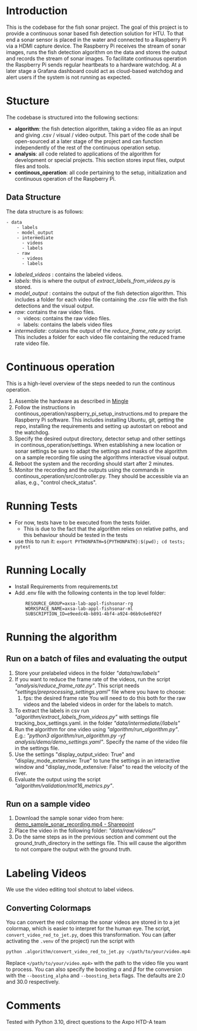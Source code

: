 # Introduction 
This is the codebase for the fish sonar project. The goal of this project is to provide a continuous 
sonar based fish detection solution for HTU. To that end a sonar sensor is placed in the water and connected to a 
Raspberry Pi via a HDMI capture device. The Raspberry Pi receives the stream of sonar images, runs 
the fish detection algorithm on the data and stores the output and records the stream of sonar images. To 
facilitate continuous operation the Raspberry Pi sends regular heartbeats to a hardware watchdog. At a later stage a 
Grafana dashboard could act as cloud-based watchdog and alert users if the system is not running as expected.

# Stucture
The codebase is structured into the following sections:
- **algorithm**: the fish detection algorithm, taking a video file as an input and giving .csv / visual / video 
  output. This part of the code shall be open-sourced at a later stage of the project and can function independently 
  of the rest of the continuous operation setup.
- **analysis**: all code related to applications of the algorithm for development or special 
  projects. This section stores input files, output files and tools.
- **continous_operation**: all code pertaining to the setup, initialization and continuous operation of the 
  Raspberry Pi.

## Data Structure
The data structure is as follows:

    - data
        - labels
        - model_output
        - intermediate
          - videos
          - labels
        - raw
          - videos
          - labels 

- *labeled_videos* : contains the labeled videos.
- *labels*: this is where the output of *extract_labels_from_videos.py* is stored.
- *model_output* : contains the output of the fish detection algorithm. This includes a folder for each video file 
    containing the .csv file with the fish detections and the visual output.
- *raw*: contains the raw video files.
  - videos: contains the raw video files.
  - labels: contains the labels video files
- *intermediate*: cotaions the output of the *reduce_frame_rate.py* script. This includes a folder for each video file 
    containing the reduced frame rate video file.

# Continuous operation
This is a high-level overview of the steps needed to run the continous operation.
1. Assemble the hardware as described in [Mingle](https://mingle.axpo.com/display/HTD/System+Overview) 
2. Follow the instructions in continous_operation/raspberry_pi_setup_instructions.md to prepare the Raspberry Pi 
   software. This includes installing Ubuntu, git, getting the repo, installing the requirements and setting up 
   autostart on reboot and the watchdog.
3. Specify the desired output directory, detector setup and other settings in continous_operation/settings. When 
   establishing a new location or sonar settings be sure to adapt the settings and masks of the algorithm on a 
   sample recording file using the algorithms interactive visual output.
4. Reboot the system and the recording should start after 2 minutes. 
5. Monitor the recording and the outputs using the commands in continous_operation/src/controller.py. They should be 
   accessible via an alias, e.g., "control check_status". 

# Running Tests
- For now, tests have to be executed from the tests folder.
  - This is due to the fact that the algorithm relies on relative paths, and this behaviour should be tested in the tests
- use this to run it: ```export PYTHONPATH=${PYTHONPATH}:$(pwd); cd tests; pytest```

# Running Locally
- Install Requirements from requirements.txt
- Add .env file with the following contents in the top level folder:
    ```
        RESOURCE_GROUP=axsa-lab-appl-fishsonar-rg
        WORKSPACE_NAME=axsa-lab-appl-fishsonar-ml
        SUBSCRIPTION_ID=e9eedc4b-b891-4bf4-a924-06b9c6e0f02f
  ```


# Running the algorithm

## Run on a batch of files and evaluating the output

1. Store your prelabeled videos in the folder _"data/raw/labels"_
2. If you want to reduce the frame rate of the videos, run the script _"analysis/reduce_frame_rate.py"_. This script needs _"settings/preprocessing_settings.yaml"_ file where you have to choose:
   1. fps: the desired frame rate
   You will need to do this both for the raw videos and the labeled videos in order for the labels to match.
3. To extract the labels in csv run _"algorithm/extract_labels_from_videos.py"_ with settings file tracking_box_settings.yaml.
   in the folder _"data/intermediate//labels"_
4. Run the algorithm for one video using _"algorithm/run_algorithm.py"_. E.g.: _"python3 algorithm/run_algorithm.py -yf 
   analysis/demo/demo_settings.yaml"_. Specify the name of the video file in the settings file. 
5. Use the settings "display_output_video: True" and "display_mode_extensive: True" to tune the settings in an 
   interactive window and "display_mode_extensive: False" to read the velocity of the river. 
6. Evaluate the output using the script _"algorithm/validation/mot16_metrics.py"_.


## Run on a sample video
1. Download the sample sonar video from here: [demo_sample_sonar_recording.mp4 - Sharepoint](https://axpogrp.sharepoint.com/:v:/s/DEPTHTD-A/ESdKpDEWDEBDqYR6KVFZ0D8BJrxKcDi6F8JaenjD0YhWWw?e=5jNCLF) 
2. Place the video in the following folder: _"data/raw/videos/"_
3. Do the same steps as in the previous section and comment out the ground_truth_directory in the settings file. This will cause the algorithm to not compare the output with the ground truth.

# Labeling Videos
We use the video editing tool shotcut to label videos.
## Converting Colormaps
You can convert the red colormap the sonar videos are stored in to a jet colormap, which is easier to interpret for the human eye. The script, `convert_video_red_to_jet.py`, does this transformation.
You can (after activating the `.venv` of the project) run the script with
```bash
python .algorithm/convert_video_red_to_jet.py </path/to/your/video.mp4>
```
Replace `</path/to/your/video.mp4>` with the path to the video file you want to process.
You can also specify the boosting $\alpha$ and $\beta$ for the conversion with the `--boosting_alpha` and `--boosting_beta` flags. The defaults are 2.0 and 30.0 respectively.

# Comments
Tested with Python 3.10, 
direct questions to the Axpo HTD-A team 